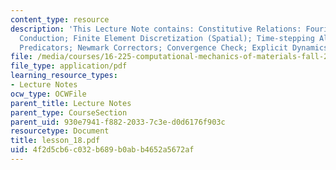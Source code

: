 ```yaml
---
content_type: resource
description: 'This Lecture Note contains: Constitutive Relations: Fourier Law of Heat
  Conduction; Finite Element Discretization (Spatial); Time-stepping Algorithms; Newmark
  Predicators; Newmark Correctors; Convergence Check; Explicit Dynamics.'
file: /media/courses/16-225-computational-mechanics-of-materials-fall-2003/4f2d5cb6c032b689b0abb4652a5672af_lesson_18.pdf
file_type: application/pdf
learning_resource_types:
- Lecture Notes
ocw_type: OCWFile
parent_title: Lecture Notes
parent_type: CourseSection
parent_uid: 930e7941-f882-2033-7c3e-d0d6176f903c
resourcetype: Document
title: lesson_18.pdf
uid: 4f2d5cb6-c032-b689-b0ab-b4652a5672af
---
```

